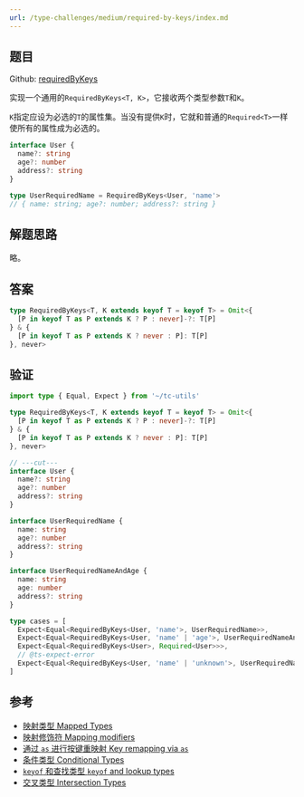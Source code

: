 ```yaml
---
url: /type-challenges/medium/required-by-keys/index.md
---
```

## 题目

Github: [requiredByKeys](https://github.com/type-challenges/type-challenges/blob/main/questions/02759-medium-requiredbykeys/)

实现一个通用的`RequiredByKeys<T, K>`，它接收两个类型参数`T`和`K`。

`K`指定应设为必选的`T`的属性集。当没有提供`K`时，它就和普通的`Required<T>`一样使所有的属性成为必选的。

```ts
interface User {
  name?: string
  age?: number
  address?: string
}

type UserRequiredName = RequiredByKeys<User, 'name'>
// { name: string; age?: number; address?: string }
```

## 解题思路

略。

## 答案

```ts
type RequiredByKeys<T, K extends keyof T = keyof T> = Omit<{
  [P in keyof T as P extends K ? P : never]-?: T[P]
} & {
  [P in keyof T as P extends K ? never : P]: T[P]
}, never>
```

## 验证

```ts twoslash
import type { Equal, Expect } from '~/tc-utils'

type RequiredByKeys<T, K extends keyof T = keyof T> = Omit<{
  [P in keyof T as P extends K ? P : never]-?: T[P]
} & {
  [P in keyof T as P extends K ? never : P]: T[P]
}, never>

// ---cut---
interface User {
  name?: string
  age?: number
  address?: string
}

interface UserRequiredName {
  name: string
  age?: number
  address?: string
}

interface UserRequiredNameAndAge {
  name: string
  age: number
  address?: string
}

type cases = [
  Expect<Equal<RequiredByKeys<User, 'name'>, UserRequiredName>>,
  Expect<Equal<RequiredByKeys<User, 'name' | 'age'>, UserRequiredNameAndAge>>,
  Expect<Equal<RequiredByKeys<User>, Required<User>>>,
  // @ts-expect-error
  Expect<Equal<RequiredByKeys<User, 'name' | 'unknown'>, UserRequiredName>>,
]
```

## 参考

* [映射类型 Mapped Types](https://www.typescriptlang.org/docs/handbook/2/mapped-types.html)
* [映射修饰符 Mapping modifiers](https://www.typescriptlang.org/docs/handbook/2/mapped-types.html#mapping-modifiers)
* [通过 `as` 进行按键重映射 Key remapping via `as`](https://www.typescriptlang.org/docs/handbook/2/mapped-types.html#key-remapping-via-as)
* [条件类型 Conditional Types](https://www.typescriptlang.org/docs/handbook/2/conditional-types.html)
* [`keyof` 和查找类型 `keyof` and lookup types](https://www.typescriptlang.org/docs/handbook/release-notes/typescript-2-1.html#keyof-and-lookup-types)
* [交叉类型 Intersection Types](https://www.typescriptlang.org/docs/handbook/2/objects.html#intersection-types)
